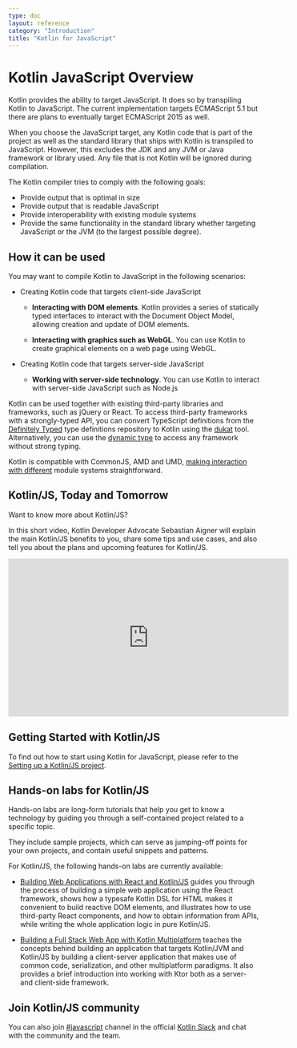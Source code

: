 ```yaml
---
type: doc
layout: reference
category: "Introduction"
title: "Kotlin for JavaScript"
---
```


# Kotlin JavaScript Overview

Kotlin provides the ability to target JavaScript. It does so by transpiling Kotlin to JavaScript. The current implementation targets ECMAScript 5.1 but there are plans to eventually target ECMAScript 2015 as well.

When you choose the JavaScript target, any Kotlin code that is part of the project as well as the standard library that ships with Kotlin is transpiled to JavaScript. However, this excludes the JDK and any JVM or Java framework or library used. Any file that is not Kotlin will be ignored during compilation.

The Kotlin compiler tries to comply with the following goals:

* Provide output that is optimal in size
* Provide output that is readable JavaScript
* Provide interoperability with existing module systems
* Provide the same functionality in the standard library whether targeting JavaScript or the JVM (to the largest possible degree).

## How it can be used

You may want to compile Kotlin to JavaScript in the following scenarios:

* Creating Kotlin code that targets client-side JavaScript

    * **Interacting with DOM elements**. Kotlin provides a series of statically typed interfaces to interact with the Document Object Model, allowing creation and update of DOM elements.

    * **Interacting with graphics such as WebGL**. You can use Kotlin to create graphical elements on a web page using WebGL.

* Creating Kotlin code that targets server-side JavaScript

    * **Working with server-side technology**. You can use Kotlin to interact with server-side JavaScript such as Node.js

Kotlin can be used together with existing third-party libraries and frameworks, such as jQuery or React. To access third-party frameworks
with a strongly-typed API, you can convert TypeScript definitions from the [Definitely Typed](http://definitelytyped.org/)
type definitions repository to Kotlin using the [dukat](https://github.com/kotlin/dukat) tool. Alternatively, you can use
the [dynamic type](dynamic-type.html) to access any framework without strong typing.

Kotlin is compatible with CommonJS, AMD and UMD, [making interaction with different](/docs/tutorials/javascript/working-with-modules/working-with-modules.html) module systems straightforward.

## Kotlin/JS, Today and Tomorrow

Want to know more about Kotlin/JS? 

In this short video, Kotlin Developer Advocate Sebastian Aigner will explain the main Kotlin/JS benefits to you, share some tips and use cases, and also tell you about the plans and upcoming features for Kotlin/JS.

<iframe width="560" height="315" src="https://www.youtube.com/embed/fZUL8_kgHXg" frameborder="0" allow="accelerometer; autoplay; encrypted-media; gyroscope; picture-in-picture" allowfullscreen></iframe>


## Getting Started with Kotlin/JS

To find out how to start using Kotlin for JavaScript, please refer to the [Setting up a Kotlin/JS project](/docs/reference/js-project-setup.html).


## Hands-on labs for Kotlin/JS

Hands-on labs are long-form tutorials that help you get to know a technology by guiding you through a self-contained project related to a specific topic.

They include sample projects, which can serve as jumping-off points for your own projects, and contain useful snippets and patterns.

For Kotlin/JS, the following hands-on labs are currently available:

* [Building Web Applications with React and Kotlin/JS](https://play.kotlinlang.org/hands-on/Building%20Web%20Applications%20with%20React%20and%20Kotlin%20JS/01_Introduction) guides you through the process of building a simple web application using the React framework, shows how a typesafe Kotlin DSL for HTML makes it convenient to build reactive DOM elements, and illustrates how to use third-party React components, and how to obtain information from APIs, while writing the whole application logic in pure Kotlin/JS.

* [Building a Full Stack Web App with Kotlin Multiplatform](https://play.kotlinlang.org/hands-on/Full%20Stack%20Web%20App%20with%20Kotlin%20Multiplatform/01_Introduction) teaches the concepts behind building an application that targets Kotlin/JVM and Kotlin/JS by building a client-server application that makes use of common code, serialization, and other multiplatform paradigms. It also provides a brief introduction into working with Ktor both as a server- and client-side framework.


## Join Kotlin/JS community
You can also join [#javascript](https://kotlinlang.slack.com/archives/C0B8L3U69) channel in the official [Kotlin Slack](https://surveys.jetbrains.com/s3/kotlin-slack-sign-up) and chat with the community and the team.
